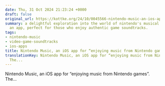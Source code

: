 ```yaml
---
date: Thu, 31 Oct 2024 21:23:24 +0000
draft: false
original_url: https://kottke.org/24/10/0045566-nintendo-music-an-ios-app
summary: a delightful exploration into the world of nintendo's musical legacy through
  an app, perfect for those who enjoy authentic game soundtracks.
tags:
- nintendo-music
- video-game-soundtracks
- ios-apps
title: Nintendo Music, an iOS app for “enjoying music from Nintendo games”. The...
translationKey: Nintendo Music, an iOS app for “enjoying music from Nintendo games”.
  The...
---
```


Nintendo Music, an iOS app for “enjoying music from Nintendo games”. The...